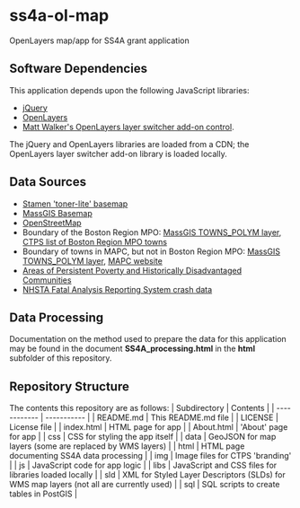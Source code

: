 # ss4a-ol-map
OpenLayers map/app for SS4A grant application

## Software Dependencies
This application depends upon the following JavaScript libraries:
* [jQuery](https://jquery.com/)
* [OpenLayers](https://openlayers.org/)
* [Matt Walker's OpenLayers layer switcher add-on control](https://github.com/walkermatt/ol-layerswitcher).

The jQuery and OpenLayers libraries are loaded from a CDN; the OpenLayers layer switcher add-on library is loaded locally.

## Data Sources
* [Stamen 'toner-lite' basemap](http://maps.stamen.com/)
* [MassGIS Basemap](https://www.mass.gov/service-details/massgis-base-map)
* [OpenStreetMap](https://www.openstreetmap.org)
* Boundary of the Boston Region MPO: [MassGIS TOWNS_POLYM layer](https://www.mass.gov/info-details/massgis-data-municipalities),
 [CTPS list of Boston Region MPO towns](https://www.ctps.org/mpo_communities)
* Boundary of towns in MAPC, but not in Boston Region MPO: [MassGIS TOWNS_POLYM layer](https://www.mass.gov/info-details/massgis-data-municipalities), 
[MAPC website](https://www.mapc.org/)
* [Areas of Persistent Poverty and Historically Disadvantaged Communities](https://datahub.transportation.gov/stories/s/tsyd-k6ij)
* [NHSTA Fatal Analysis Reporting System crash data](https://www.nhtsa.gov/file-downloads?p=nhtsa/downloads/FARS/)

## Data Processing
Documentation on the method used to prepare the data for this application 
may be found in the document __SS4A_processing.html__ in the __html__ subfolder of this repository.

## Repository Structure
The contents this repository are as follows:
| Subdirectory | Contents |
| ------------ | ----------- |
| README.md | This README.md file |
| LICENSE | License file |
| index.html | HTML page for app |
| About.html | 'About' page for app |
| css | CSS for styling the app itself |
| data | GeoJSON for map layers (some are replaced by WMS layers) |
| html | HTML page documenting SS4A data processing |
| img | Image files for CTPS 'branding' |
| js | JavaScript code for app logic |
| libs | JavaScript and CSS files for libraries loaded locally |
| sld | XML for Styled Layer Descriptors (SLDs) for WMS map layers (not all are currently used) |
| sql | SQL scripts to create tables in PostGIS |